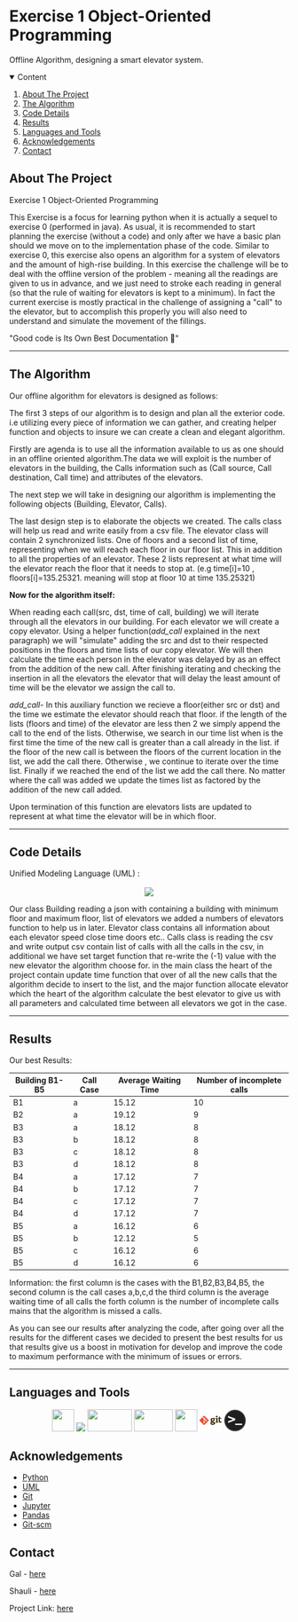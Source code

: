 # Exercise 1 Object-Oriented Programming
Offline Algorithm, designing a smart elevator system.

<!-- TABLE OF CONTENTS -->
<details open="open">
  <summary>Content</summary>
  <ol>
    <li><a href="#about-the-project">About The Project</a></li>
    <li><a href="#the-algorithm">The Algorithm</a></li>
    <li><a href="#code-details">Code Details</a></li>
    <li><a href="#results">Results</a></li>
    <li><a href="#languages-and-tools">Languages and Tools</a></li>
    <li><a href="#acknowledgements">Acknowledgements</a></li>
    <li><a href="#contact">Contact</a></li>
  </ol>
</details>



<!-- ABOUT THE PROJECT -->
## About The Project

Exercise 1 Object-Oriented Programming

This Exercise is a focus for learning python when it is actually a sequel to exercise 0 (performed in java). As usual, it is recommended to start planning the exercise (without a code) and only after we have a basic plan should we move on to the implementation phase of the code.
Similar to exercise 0, this exercise also opens an algorithm for a system of elevators and the amount of high-rise building.
In this exercise the challenge will be to deal with the offline version of the problem - meaning all the readings are given to us in advance, and we just need to stroke each reading in general (so that the rule of waiting for elevators is kept to a minimum). In fact the current exercise is mostly practical in the challenge of assigning a "call" to the elevator, but to accomplish this properly you will also need to understand and simulate the movement of the fillings.


"Good code is Its Own Best Documentation 📃"

---------

## The Algorithm

Our offline algorithm for elevators is designed as follows:

The first 3 steps of our algorithm is  to design and plan all the exterior code. i.e utilizing every piece of information we can gather, and creating helper function and objects to insure we can create a clean and elegant algorithm.

Firstly are agenda is to use all the information available to us as one should in an offline oriented algorithm.The data we will exploit is  the number of elevators in the building, the Calls information such as (Call source, Call destination, Call time) and attributes of the elevators.

The next step we will take in designing our algorithm is implementing the following objects (Building, Elevator, Calls).

The last design step is to elaborate the objects we created. The calls class will help us read and write easily from a csv file. The elevator class will contain 2 synchronized lists. One of floors and a second list of time, representing when we will reach each floor in our floor list. This  in addition to all the properties of an elevator. These 2 lists represent at what time will the elevator reach the floor that it needs to stop at. (e.g time[i]=10 , floors[i]=135.25321. meaning will stop at floor 10 at time 135.25321)  

**Now for the algorithm itself:**

When reading each call(src, dst, time of call, building) we will iterate through all the elevators in our building. For each elevator we will create a copy elevator. Using a helper function(_add_call_ explained in the next paragraph) we will "simulate" adding the src and dst to their respected positions in the floors and time lists of our copy elevator. We will then calculate the time each person in the elevator was delayed by as an effect from the addition of the new call. After finishing iterating and checking the insertion in all the elevators the elevator that will delay the least amount of time will be the elevator we assign the call to.

_add_call_- In this auxiliary function we recieve a floor(either src or dst) and the time we estimate the elevator should reach that floor. if the length of the lists (floors and time) of the elevator are less then 2 we simply append the call to the end of the lists. Otherwise, we search in our time list when is the first time the time of the new call is greater than a call already in the list. if the floor of the new call is between the floors of the current location in the list, we add the call there. Otherwise ,  we continue to iterate over the time list. Finally if we reached the end of the list we add the call there. No matter where the call was added we update the times list as factored by the addition of the new call added.

Upon termination of this function are elevators lists are updated to represent at what time the elevator will be in which floor. 


---------

## Code Details


Unified Modeling Language (UML) :

<p align="center">
<img align="center" src="https://s8.gifyu.com/images/UML.png" />
</p>


Our class Building reading a json with containing a building with minimum floor and maximum floor, list  of elevators
we added a numbers of elevators function to help us in later.  Elevator class contains all information about each elevator speed close time doors etc.. 
Calls class is reading the csv and write output csv contain list of calls with all the calls in the csv, in additional we have set target function that re-write the (-1) value with the new elevator the algorithm choose for.
in the main class the heart of the project contain update time function that over of all the new calls that the algorithm decide to insert to the list, and the major function allocate elevator which the heart of the algorithm calculate the best elevator to give us with all parameters and calculated time between all elevators we got in the case.



---------
<!-- results -->
## Results

Our best Results:

|Building B1-B5|Call Case|Average Waiting Time|Number of incomplete calls|
|---------|---------|---------|---------|
|B1|a|15.12|10|
|B2|a|19.12|9|
|B3|a|18.12|8|
|B3|b|18.12|8|
|B3|c|18.12|8|
|B3|d|18.12|8|
|B4|a|17.12|7|
|B4|b|17.12|7|
|B4|c|17.12|7|
|B4|d|17.12|7|
|B5|a|16.12|6|
|B5|b|12.12|5|
|B5|c|16.12|6|
|B5|d|16.12|6|

Information: the first column is the cases with the B1,B2,B3,B4,B5, the second column is the call cases a,b,c,d the third column is the average waiting time of all calls the forth column is  the number of incomplete calls mains that the algorithm is missed a calls.

As you can see our results after analyzing the code, after going over all the results for the different cases we decided to present the best results for us
that results give us a boost in motivation for develop and improve the code to maximum performance with the minimum of issues or errors.



---------


## Languages and Tools

  <div align="center">
  
 <code><img height="40" width="40" src="https://upload.wikimedia.org/wikipedia/commons/thumb/c/c3/Python-logo-notext.svg/1200px-Python-logo-notext.svg.png"></code> 
 <code><img height="40" height="40" src="https://jupyter.org/assets/main-logo.svg"/></code>
 <code><img height="40" width="80" src="https://pandas.pydata.org/static/img/pandas_white.svg"/></code>
 <code><img height="40" width="70" src="https://upload.wikimedia.org/wikipedia/commons/d/d5/UML_logo.svg"/></code>
 <code><img height="40" width="40" src="https://upload.wikimedia.org/wikipedia/commons/thumb/1/1d/PyCharm_Icon.svg/1024px-PyCharm_Icon.svg.png"/></code>
 <code><img height="40" height="40" src="https://raw.githubusercontent.com/github/explore/80688e429a7d4ef2fca1e82350fe8e3517d3494d/topics/git/git.png"></code>
 <code><img height="40" height="40" src="https://raw.githubusercontent.com/github/explore/80688e429a7d4ef2fca1e82350fe8e3517d3494d/topics/terminal/terminal.png"></code>
  </div>


<!-- ACKNOWLEDGEMENTS -->
## Acknowledgements
* [Python](https://www.python.org/)
* [UML](https://en.wikipedia.org/wiki/Unified_Modeling_Language)
* [Git](https://git-scm.com/)
* [Jupyter](https://jupyter.org/)
* [Pandas](https://pandas.pydata.org/)
* [Git-scm](https://git-scm.com/book/en/v2/Getting-Started-Installing-Git)


<!-- CONTACT -->
## Contact

 Gal - [here](https://github.com/GalKoaz/)
 
 Shauli - [here](https://github.com/ShauliTaragin/)

Project Link: [here](https://github.com/ShauliTaragin/Ex1_OOP)
